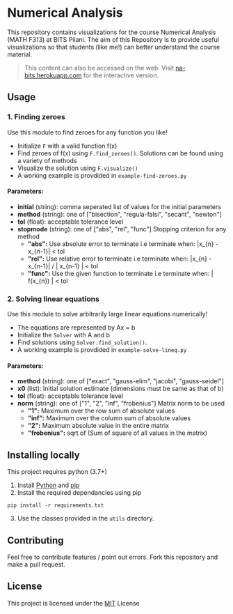 
# Numerical Analysis
This repository contains visualizations for the course Numerical Analysis (MATH F313) at BITS Pilani. The aim of this Repository is to provide useful visualizations so that students (like me!) can better understand the course material.

> This content can also be accessed on the web. Visit [na-bits.herokuapp.com](http://na-bits.herokuapp.com/) for the interactive version.

## Usage
### 1. Finding zeroes
Use this module to find zeroes for any function you like!  
- Initialize ```F``` with a valid function f(x)
- Find zeroes of f(x) using ```F.find_zeroes()```. Solutions can be found using a variety of methods
- Visualize the solution using ```F.visualize()```
- A working example is provdided in ```example-find-zeroes.py```

####  Parameters:
- **initial** (string): comma seperated list of values for the initial parameters
- **method** (string):  one of ["bisection", "regula-falsi", "secant", "newton"]
- **tol** (float):  acceptable tolerance level
- **stopmode** (string):  one of ["abs", "rel", "func"]
	Stopping criterion for any method
	- **"abs":**  Use absolute error to terminate i.e terminate when:
            |x_{n} - x_{n-1}| < tol
    - **"rel":** Use relative error to terminate i.e terminate when:
            |x_{n} - x_{n-1}| / | x_{n-1} | < tol
    - **"func":** Use the given function to terminate i.e terminate when:
            | f(x_{n}) | < tol

### 2. Solving linear equations
Use this module to solve arbitrarily large linear equations numerically!  
- The equations are represented by Ax = b
- Initialize the ```Solver``` with A and b
- Find solutions using ```Solver.find_solution()```.
- A working example is provdided in ```example-solve-lineq.py```

####  Parameters:
- **method** (string):  one of ["exact", "gauss-elim", "jacobi", "gauss-seidel"]
- **x0** (list): Initial solution estimate (dimensions must be same as that of b)
- **tol** (float):  acceptable tolerance level
- **norm** (string):  one of ["1", "2", "inf", "frobenius"]
	Matrix norm to be used
	- **"1":** Maximum over the row sum of absolute values
	- **"inf":** Maximum over the column sum of absolute values
	- **"2":** Maximum absolute value in the entire matrix
	- **"frobenius":** sqrt of (Sum of square of all values in the matrix)

## Installing locally
This project requires python (3.7+)
1. Install [Python](https://www.python.org/) and [pip](https://pip.pypa.io/en/stable/)
2. Install the required dependancies using pip  
 ```
pip install -r requirements.txt
 ```
3.  Use the classes provided in the ```utils``` directory.

## Contributing
Feel free to contribute features / point out errors. Fork this repository and make a pull request.  

## License
This project is licensed under the [MIT](https://opensource.org/licenses/MIT) License
